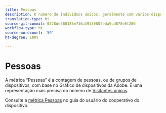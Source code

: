```yaml
---
title: Pessoas
description: O número de indivíduos únicos, geralmente com vários dispositivos.
translation-type: ht
source-git-commit: 0328de560185e716a3913080feda9cd078e0f206
workflow-type: ht
source-wordcount: '59'
ht-degree: 100%

---
```



# Pessoas

A métrica “Pessoas” é a contagem de pessoas, ou de grupos de dispositivos, com base no Gráfico de dispositivos da Adobe. É uma representação mais precisa do número de [Visitantes únicos](unique-visitors.md).

Consulte a [métrica Pessoas](https://docs.adobe.com/content/help/pt-BR/device-co-op/using/data/people.html) no guia do usuário do cooperativo do dispositivo.
